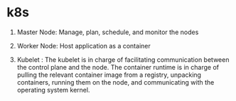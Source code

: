 # k8s


1) Master Node:  Manage, plan, schedule, and monitor the nodes

2) Worker Node:  Host application as a container

3) Kubelet : The kubelet is in charge of facilitating communication between the control plane and the node. The container runtime is in charge of pulling the relevant container image from a registry, unpacking containers, running them on the                 node, and communicating with the operating system kernel.
